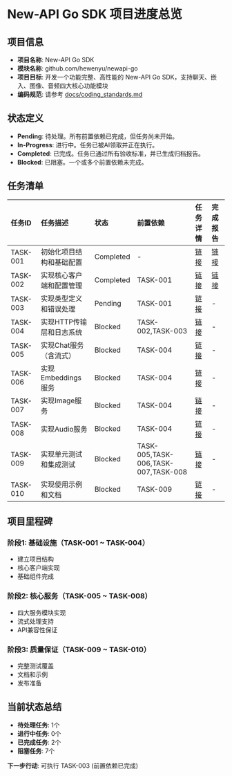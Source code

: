 # New-API Go SDK 项目进度总览

## 项目信息
- **项目名称**: New-API Go SDK
- **模块名称**: github.com/hewenyu/newapi-go
- **项目目标**: 开发一个功能完整、高性能的 New-API Go SDK，支持聊天、嵌入、图像、音频四大核心功能模块
- **编码规范**: 请参考 [docs/coding_standards.md](../../docs/coding_standards.md)

## 状态定义
- **Pending**: 待处理。所有前置依赖已完成，但任务尚未开始。
- **In-Progress**: 进行中。任务已被AI领取并正在执行。
- **Completed**: 已完成。任务已通过所有验收标准，并已生成归档报告。
- **Blocked**: 已阻塞。一个或多个前置依赖未完成。

## 任务清单

| 任务ID   | 任务描述                               | 状态        | 前置依赖        | 任务详情                                      | 完成报告                                    |
| :------- | :------------------------------------- | :---------- | :-------------- | :-------------------------------------------- | :------------------------------------------ |
| TASK-001 | 初始化项目结构和基础配置               | Completed   | -               | [链接](./TASK-001_init_project.md)            | [链接](../../issues/TASK-001_init_project.md) |
| TASK-002 | 实现核心客户端和配置管理               | Completed   | TASK-001        | [链接](./TASK-002_core_client.md)            | [链接](../../issues/TASK-002_core_client.md) |
| TASK-003 | 实现类型定义和错误处理                 | Pending     | TASK-001        | [链接](./TASK-003_types_errors.md)           | -                                           |
| TASK-004 | 实现HTTP传输层和日志系统               | Blocked     | TASK-002,TASK-003 | [链接](./TASK-004_http_logger.md)           | -                                           |
| TASK-005 | 实现Chat服务（含流式）                 | Blocked     | TASK-004        | [链接](./TASK-005_chat_service.md)           | -                                           |
| TASK-006 | 实现Embeddings服务                    | Blocked     | TASK-004        | [链接](./TASK-006_embeddings_service.md)     | -                                           |
| TASK-007 | 实现Image服务                         | Blocked     | TASK-004        | [链接](./TASK-007_image_service.md)          | -                                           |
| TASK-008 | 实现Audio服务                         | Blocked     | TASK-004        | [链接](./TASK-008_audio_service.md)          | -                                           |
| TASK-009 | 实现单元测试和集成测试                 | Blocked     | TASK-005,TASK-006,TASK-007,TASK-008 | [链接](./TASK-009_testing.md)              | -                                           |
| TASK-010 | 实现使用示例和文档                     | Blocked     | TASK-009        | [链接](./TASK-010_examples_docs.md)          | -                                           |

## 项目里程碑

### 阶段1: 基础设施（TASK-001 ~ TASK-004）
- 建立项目结构
- 核心客户端实现
- 基础组件完成

### 阶段2: 核心服务（TASK-005 ~ TASK-008）
- 四大服务模块实现
- 流式处理支持
- API兼容性保证

### 阶段3: 质量保证（TASK-009 ~ TASK-010）
- 完整测试覆盖
- 文档和示例
- 发布准备

## 当前状态总结
- **待处理任务**: 1个
- **进行中任务**: 0个
- **已完成任务**: 2个
- **阻塞任务**: 7个

**下一步行动**: 可执行 TASK-003 (前置依赖已完成) 
